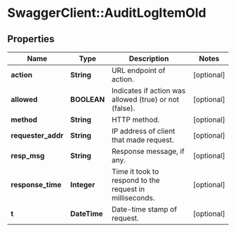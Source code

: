 # SwaggerClient::AuditLogItemOld

## Properties
Name | Type | Description | Notes
------------ | ------------- | ------------- | -------------
**action** | **String** | URL endpoint of action. | [optional] 
**allowed** | **BOOLEAN** | Indicates if action was allowed (true) or not (false). | [optional] 
**method** | **String** | HTTP method. | [optional] 
**requester_addr** | **String** | IP address of client that made request. | [optional] 
**resp_msg** | **String** | Response message, if any. | [optional] 
**response_time** | **Integer** | Time it took to respond to the request in milliseconds. | [optional] 
**t** | **DateTime** | Date-time stamp of request. | [optional] 


